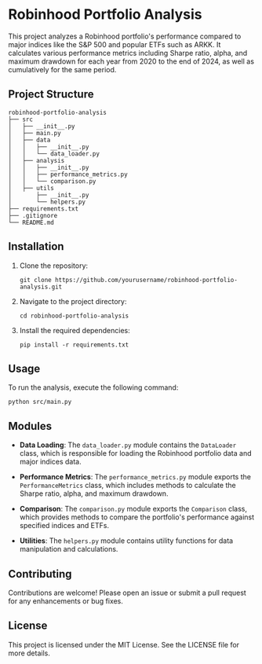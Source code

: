 # Robinhood Portfolio Analysis

This project analyzes a Robinhood portfolio's performance compared to major indices like the S&P 500 and popular ETFs such as ARKK. It calculates various performance metrics including Sharpe ratio, alpha, and maximum drawdown for each year from 2020 to the end of 2024, as well as cumulatively for the same period.

## Project Structure

```
robinhood-portfolio-analysis
├── src
│   ├── __init__.py
│   ├── main.py
│   ├── data
│   │   ├── __init__.py
│   │   └── data_loader.py
│   ├── analysis
│   │   ├── __init__.py
│   │   ├── performance_metrics.py
│   │   └── comparison.py
│   ├── utils
│       ├── __init__.py
│       └── helpers.py
├── requirements.txt
├── .gitignore
└── README.md
```

## Installation

1. Clone the repository:
   ```
   git clone https://github.com/yourusername/robinhood-portfolio-analysis.git
   ```
2. Navigate to the project directory:
   ```
   cd robinhood-portfolio-analysis
   ```
3. Install the required dependencies:
   ```
   pip install -r requirements.txt
   ```

## Usage

To run the analysis, execute the following command:
```
python src/main.py
```

## Modules

- **Data Loading**: The `data_loader.py` module contains the `DataLoader` class, which is responsible for loading the Robinhood portfolio data and major indices data.

- **Performance Metrics**: The `performance_metrics.py` module exports the `PerformanceMetrics` class, which includes methods to calculate the Sharpe ratio, alpha, and maximum drawdown.

- **Comparison**: The `comparison.py` module exports the `Comparison` class, which provides methods to compare the portfolio's performance against specified indices and ETFs.

- **Utilities**: The `helpers.py` module contains utility functions for data manipulation and calculations.

## Contributing

Contributions are welcome! Please open an issue or submit a pull request for any enhancements or bug fixes.

## License

This project is licensed under the MIT License. See the LICENSE file for more details.